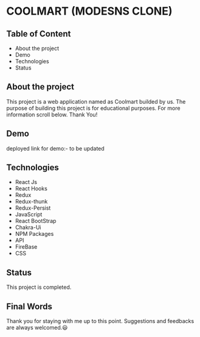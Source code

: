 
# COOLMART (MODESNS CLONE)


## Table of Content

- About the project
- Demo
- Technologies
- Status


## About the project

This project is a web application named as Coolmart builded by us. The purpose of building this project is for educational purposes. For more information scroll below. Thank You!



## Demo

deployed link for demo:- to be updated


## Technologies

- React Js
- React Hooks
- Redux
- Redux-thunk
- Redux-Persist
- JavaScript
- React BootStrap
- Chakra-Ui
- NPM Packages
- API
- FireBase
- CSS
## Status

This project is completed. 
## Final Words

Thank you for staying with me up to this point. Suggestions and feedbacks are always welcomed.😃
